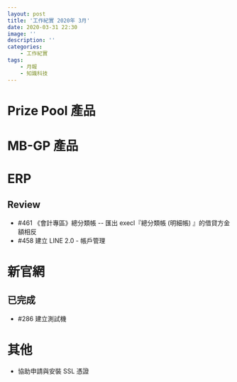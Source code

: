 ```yaml
---
layout: post
title: '工作紀實 2020年 3月'
date: 2020-03-31 22:30
image: ''
description: ''
categories:
    - 工作紀實
tags:
    - 月報
    - 知識科技
---
```


# Prize Pool 產品

# MB-GP 產品

# ERP

## Review

* #461 《會計專區》總分類帳 -- 匯出 execl『總分類帳 (明細帳) 』的借貸方金額相反
* #458 建立 LINE 2.0 - 帳戶管理

# 新官網

## 已完成

* #286 建立測試機

# 其他

* 協助申請與安裝 SSL 憑證
